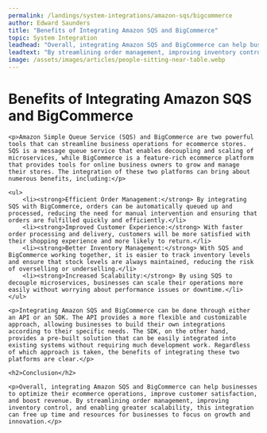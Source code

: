```yaml
---
permalink: /landings/system-integrations/amazon-sqs/bigcommerce
author: Edward Saunders
title: "Benefits of Integrating Amazon SQS and BigCommerce"
topic: System Integration
leadhead: "Overall, integrating Amazon SQS and BigCommerce can help businesses to optimize their ecommerce operations, improve customer satisfaction, and boost revenue"
leadtext: "By streamlining order management, improving inventory control, and enabling greater scalability, this integration can free up time and resources for businesses to focus on growth and innovation."
image: /assets/images/articles/people-sitting-near-table.webp
---
```

<div class="arttext">	<h1>Benefits of Integrating Amazon SQS and BigCommerce</h1>
	
	<p>Amazon Simple Queue Service (SQS) and BigCommerce are two powerful tools that can streamline business operations for ecommerce stores. SQS is a message queue service that enables decoupling and scaling of microservices, while BigCommerce is a feature-rich ecommerce platform that provides tools for online business owners to grow and manage their stores. The integration of these two platforms can bring about numerous benefits, including:</p>

	<ul>
		<li><strong>Efficient Order Management:</strong> By integrating SQS with BigCommerce, orders can be automatically queued up and processed, reducing the need for manual intervention and ensuring that orders are fulfilled quickly and efficiently.</li>
		<li><strong>Improved Customer Experience:</strong> With faster order processing and delivery, customers will be more satisfied with their shopping experience and more likely to return.</li>
		<li><strong>Better Inventory Management:</strong> With SQS and BigCommerce working together, it is easier to track inventory levels and ensure that stock levels are always maintained, reducing the risk of overselling or underselling.</li>
		<li><strong>Increased Scalability:</strong> By using SQS to decouple microservices, businesses can scale their operations more easily without worrying about performance issues or downtime.</li>
	</ul>

	<p>Integrating Amazon SQS and BigCommerce can be done through either an API or an SDK. The API provides a more flexible and customizable approach, allowing businesses to build their own integrations according to their specific needs. The SDK, on the other hand, provides a pre-built solution that can be easily integrated into existing systems without requiring much development work. Regardless of which approach is taken, the benefits of integrating these two platforms are clear.</p>

	<h2>Conclusion</h2>

	<p>Overall, integrating Amazon SQS and BigCommerce can help businesses to optimize their ecommerce operations, improve customer satisfaction, and boost revenue. By streamlining order management, improving inventory control, and enabling greater scalability, this integration can free up time and resources for businesses to focus on growth and innovation.</p>
</div>
